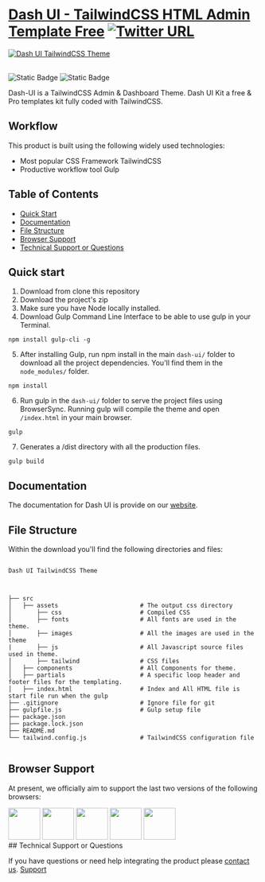 # [Dash UI - TailwindCSS HTML Admin Template Free](https://dashui.codescandy.com/) [![Twitter URL](https://img.shields.io/twitter/url?style=social&url=https%3A%2F%2Fgithub.com%2Fcodescandy%2FDash-UI)](https://twitter.com/intent/tweet?text=Dash%20-%20UI%20Bootstrap%205%20Theme&url=https%3A%2F%2Fgithub.com%2Fcodescandy%2FDash-UI&via=getcodescandy)

<a href="https://dashui.codescandy.com/">
 <img src="https://github.com/codescandy/Dash-UI/blob/main/src/assets/images/marketing/hero-img.jpg" alt="Dash UI TailwindCSS Theme"/>
</a>
 <br />
  <br />

![Static Badge](https://img.shields.io/badge/tags-v1.0.0-blue) ![Static Badge](https://img.shields.io/badge/License-MIT-blue)

Dash-UI is a TailwindCSS Admin & Dashboard Theme. Dash UI Kit a free & Pro templates kit fully coded with TailwindCSS.

## Workflow

This product is built using the following widely used technologies:

- Most popular CSS Framework TailwindCSS
- Productive workflow tool Gulp

## Table of Contents

- [Quick Start](#quick-start)
- [Documentation](#documentation)
- [File Structure](#file-structure)
- [Browser Support](#browser-support)
- [Technical Support or Questions](#technical-support-or-questions)

## Quick start

1. Download from clone this repository
2. Download the project's zip
3. Make sure you have Node locally installed.
4. Download Gulp Command Line Interface to be able to use gulp in your Terminal.

```
npm install gulp-cli -g
```

5. After installing Gulp, run npm install in the main `dash-ui/` folder to download all the project dependencies. You'll find them in the `node_modules/` folder.

```
npm install
```

6. Run gulp in the `dash-ui/` folder to serve the project files using BrowserSync. Running gulp will compile the theme and open `/index.html` in your main browser.

```
gulp
```

7. Generates a /dist directory with all the production files.

```
gulp build
```

## Documentation

The documentation for Dash UI is provide on our [website](https://codescandy.com/dashui/docs/gulp.html).

## File Structure

Within the download you'll find the following directories and files:

```

Dash UI TailwindCSS Theme



├── src
│   ├── assets                       # The output css directory
│       ├── css                      # Compiled CSS
│       ├── fonts                    # All fonts are used in the theme.
│       ├── images                   # All the images are used in the theme
|       ├── js                       # All Javascript source files used in theme.
│       ├── tailwind                 # CSS files
│   ├── components                   # All Components for theme.
│   ├── partials                     # A specific loop header and footer files for the templating.
│   ├── index.html                   # Index and All HTML file is start file run when the gulp
├── .gitignore                       # Ignore file for git
├── gulpfile.js                      # Gulp setup file
├── package.json
├── package.lock.json
├── README.md
└── tailwind.config.js               # TailwindCSS configuration file


```

## Browser Support

At present, we officially aim to support the last two versions of the following browsers:

<div class="flex">
<img src="https://github.com/codescandy/Dash-UI/blob/main/src/assets/images/marketing/chrome.png" width="64" height="64">
<img src="https://github.com/codescandy/Dash-UI/blob/main/src/assets/images/marketing/firefox.png" width="64" height="64">
<img src="https://github.com/codescandy/Dash-UI/blob/main/src/assets/images/marketing/edge.png" width="64" height="64">
<img src="https://github.com/codescandy/Dash-UI/blob/main/src/assets/images/marketing/safari.png" width="64" height="64">
<img src="https://github.com/codescandy/Dash-UI/blob/main/src/assets/images/marketing/opera.png" width="64" height="64">
</div>
## Technical Support or Questions

If you have questions or need help integrating the product please [contact us](https://codescandy.com/contact-us/). [Support](https://github.com/codescandy/Dash-UI/discussions)
